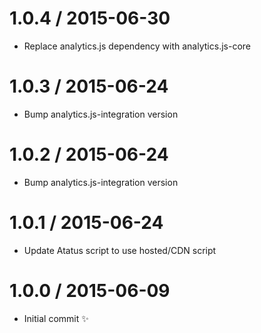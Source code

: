 
1.0.4 / 2015-06-30
==================

  * Replace analytics.js dependency with analytics.js-core

1.0.3 / 2015-06-24
==================

  * Bump analytics.js-integration version

1.0.2 / 2015-06-24
==================

  * Bump analytics.js-integration version

1.0.1 / 2015-06-24
==================

  * Update Atatus script to use hosted/CDN script

1.0.0 / 2015-06-09
==================

  * Initial commit :sparkles:
